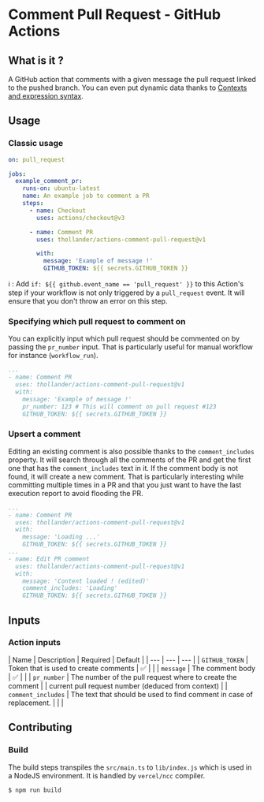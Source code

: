 # Comment Pull Request - GitHub Actions

## What is it ?

A GitHub action that comments with a given message the pull request linked to the pushed branch.
You can even put dynamic data thanks to [Contexts and expression syntax](https://help.github.com/en/actions/automating-your-workflow-with-github-actions/contexts-and-expression-syntax-for-github-actions).

## Usage

### Classic usage

```yml
on: pull_request

jobs:
  example_comment_pr:
    runs-on: ubuntu-latest
    name: An example job to comment a PR
    steps:
      - name: Checkout
        uses: actions/checkout@v3

      - name: Comment PR
        uses: thollander/actions-comment-pull-request@v1

        with:
          message: 'Example of message !'
          GITHUB_TOKEN: ${{ secrets.GITHUB_TOKEN }}
```

:information_source: : Add `if: ${{ github.event_name == 'pull_request' }}` to this Action's step if your workflow is not only triggered by a `pull_request` event. It will ensure that you don't throw an error on this step.

### Specifying which pull request to comment on

You can explicitly input which pull request should be commented on by passing the `pr_number` input.
That is particularly useful for manual workflow for instance (`workflow_run`).

```yml
...
- name: Comment PR
  uses: thollander/actions-comment-pull-request@v1
  with:
    message: 'Example of message !'
    pr_number: 123 # This will comment on pull request #123
    GITHUB_TOKEN: ${{ secrets.GITHUB_TOKEN }}
```


### Upsert a comment

Editing an existing comment is also possible thanks to the `comment_includes` property. 
It will search through all the comments of the PR and get the first one that has the `comment_includes` text in it.
If the comment body is not found, it will create a new comment.
That is particularly interesting while committing multiple times in a PR and that you just want to have the last execution report to avoid flooding the PR. 

```yml
...
- name: Comment PR
  uses: thollander/actions-comment-pull-request@v1
  with:
    message: 'Loading ...'
    GITHUB_TOKEN: ${{ secrets.GITHUB_TOKEN }}
...
- name: Edit PR comment
  uses: thollander/actions-comment-pull-request@v1
  with:
    message: 'Content loaded ! (edited)'
    comment_includes: 'Loading'
    GITHUB_TOKEN: ${{ secrets.GITHUB_TOKEN }}
```

## Inputs 

### Action inputs

| Name | Description | Required | Default |
| --- | --- | --- |
| `GITHUB_TOKEN` | Token that is used to create comments | ✅ | |
| `message` | The comment body | ✅ | |
| `pr_number` | The number of the pull request where to create the comment | | current pull request number (deduced from context) |
| `comment_includes` | The text that should be used to find comment in case of replacement. | | |

## Contributing

### Build

The build steps transpiles the `src/main.ts` to `lib/index.js` which is used in a NodeJS environment.
It is handled by `vercel/ncc` compiler.

```sh
$ npm run build
```

